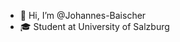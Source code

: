 - 👋 Hi, I’m @Johannes-Baischer
- 🎓 Student at University of Salzburg

<!---
Johannes-Baischer/Johannes-Baischer is a ✨ special ✨ repository because its `README.md` (this file) appears on your GitHub profile.
You can click the Preview link to take a look at your changes.
--->
